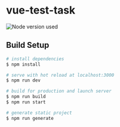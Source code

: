 # vue-test-task
![Node version used](https://img.shields.io/badge/node-16.14.0-brightgreen)
## Build Setup

```bash
# install dependencies
$ npm install

# serve with hot reload at localhost:3000
$ npm run dev

# build for production and launch server
$ npm run build
$ npm run start

# generate static project
$ npm run generate
```
